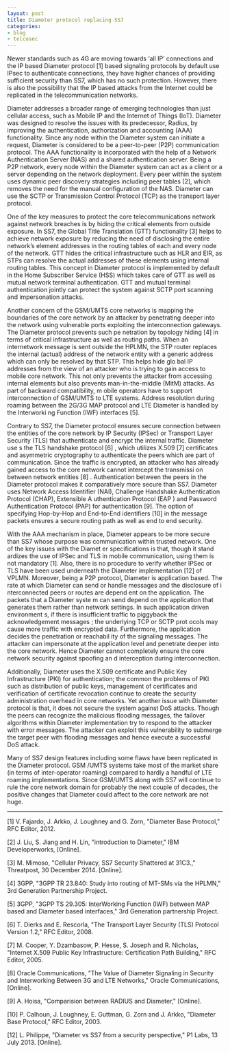 ```yaml
---
layout: post
title: Diameter protocol replacing SS7
categories:
- blog
- telcosec
---
```

Newer standards such as 4G are moving towards ‘all IP’ connections and the IP based Diameter protocol [1] based  signaling protocols  by  default  use  IPsec  to  authenticate connections, they have higher chances of providing sufficient security than SS7, which has no such protection. However, there is also the possibility that the IP based attacks from the Internet could be replicated in the telecommunication networks. 

Diameter addresses a broader range of emerging technologies than just cellular access, such as Mobile IP and the Internet of Things (IoT). Diameter was designed to resolve the issues with its predecessor, Radius, by improving the authentication, authorization and accounting (AAA) functionality. Since any node within the Diameter system can initiate a request, Diameter is considered to be a peer-to-peer (P2P) communication  protocol. The AAA functionality is incorporated with the help of a  Network Authentication Server (NAS) and a shared authentication server. Being a P2P network, every node within the Diameter system can act as a client or a server depending on the network deployment. Every peer within the system uses dynamic peer discovery strategies including peer tables [2], which removes the need for the manual configuration of the NAS.  Diameter can use the SCTP or Transmission Control Protocol (TCP) as the transport layer protocol.

One of the key measures to protect the core telecommunications network against network breaches is by hiding the critical elements from outside exposure.  In SS7,  the Global Title Translation (GTT) functionality [3] helps to achieve network exposure by reducing the need of disclosing the entire network’s element addresses in the routing tables of each and every node of the network. GTT hides the critical infrastructure such as HLR and EIR, as STPs can resolve the actual addresses of these elements using internal routing tables. This concept in Diameter protocol is implemented by default in the Home Subscriber Service (HSS) which takes care of GTT as well as mutual network terminal authentication. GTT and mutual terminal authentication jointly can protect the system against SCTP port scanning and impersonation attacks.

Another concern of the GSM/UMTS core networks is mapping the boundaries of the core network by an attacker by penetrating deeper into the network using vulnerable ports exploiting the interconnection gateways. The Diameter protocol prevents such pe netration by topology hiding [4] in terms of critical infrastructure as well as routing paths. When an internetwork message is sent outside the HPLMN, the STP router replaces the internal (actual) address of the network entity with a generic address which can only be resolved by that STP. This helps hide glo bal IP addresses from the view of an attacker who is trying to gain access to mobile core network.  This not only prevents the attacker from accessing internal elements but also prevents man-in-the-middle (MitM) attacks.  As part of backward compatibility, m obile operators have to support interconnection of GSM/UMTS to LTE systems. Address resolution during roaming between the 2G/3G MAP protocol and LTE Diameter is handled by the Interworki ng Function (IWF) interfaces [5].

Contrary to SS7, the Diameter protocol ensures secure connection between the entities of the core network by IP Security (IPSec) or Transport Layer Security (TLS) that authenticate and encrypt the internal traffic. Diameter use s the TLS handshake protocol [6] ,  which utilizes X.509 [7] certificates and asymmetric cryptography to authenticate the peers which are part of communication. Since the traffic is encrypted, an attacker who has already gained access to the core network cannot intercept the transmissi on between network entities [8] . Authentication between the peers in the Diameter protocol makes it comparatively more secure than SS7. Diameter uses Network Access Identifier (NAI), Challenge Handshake Authentication Protocol (CHAP), Extensible A uthentication Protocol (EAP )  and Password Authentication Protocol (PAP) for authentication [9]. The option of specifying Hop-by-Hop and End-to-End identifiers [10] in the message packets ensures a secure routing path as well as end to end security. 

With the AAA mechanism in place,  Diameter appears to be more secure than SS7 whose purpose was communication within trusted network. One of the key issues with the Diamet er specifications is that, though it stand ardizes the use of IPSec and TLS in mobile communication, using them is not mandatory  [1]. Also,  there is no procedure to verify whether IPSec or TLS have been used underneath the Diameter implementation  [12] of VPLMN. Moreover,  being a P2P protocol,  Diameter is application based.  The rate at which Diameter can send or handle messages and the disclosure of i nterconnected peers or routes are depend ent on the application. The packets that a Diameter syste m can send depend on the application that generates them rather than network settings. In such application driven environment s, if there is insufficient traffic to piggyback the acknowledgement messages ; the underlying TCP or SCTP prot ocols may cause more traffic with encrypted data. Furthermore, the application decides the penetration or reachabil ity of the signaling messages. The attacker can impersonate at the application level and penetrate deeper into the core network. Hence Diameter cannot completely ensure the core network security against spoofing an d interception during interconnection. 

Additionally, Diameter uses the X.509 certificate and Public Key Infrastructure  (PKI)  for authentication;  the common the problems of PKI such as distribution of public keys, management of certificates and verification of certificate revocation continue to create the security administration overhead in core networks. Yet another issue with Diameter protocol is that,  it does not secure the system against DoS attacks.  Though the peers can recognize the malicious flooding messages, the failover algorithms within Diameter implementation try to respond to the attacker with error messages. The attacker can exploit this vulnerability to submerge the target peer with flooding messages and hence execute a successful DoS attack.

Many of SS7 design features including some flaws have been replicated in the Diameter protocol. GSM /UMTS systems take most of the market share  (in terms of inter-operator roaming) compared to hardly a handful of LTE roaming implementations. Since GSM/UMTS along with SS7 will continue to rule the core network domain for probably the next couple of decades, the positive changes that Diameter could affect to the core network are not huge.

---

[1] V. Fajardo, J. Arkko, J. Loughney and G. Zorn, "Diameter Base Protocol," RFC Editor, 2012.

[2] J. Liu, S. Jiang and H. Lin, "introduction to Diameter," IBM Developerworks, [Online]. 

[3] M.  Mimoso, "Cellular Privacy, SS7 Security Shattered at 31C3.," Threatpost, 30 December 2014. [Online].

[4] 3GPP, "3GPP TR 23.840: Study into routing of MT-SMs via the HPLMN,"  3rd Generation Partnership Project.

[5] 3GPP,  "3GPP TS 29.305:  InterWorking Function (IWF) between MAP based and Diameter based interfaces," 3rd Generation partnership Project.

[6] T. Dierks and E. Rescorla, "The Transport Layer Security (TLS) Protocol Version 1.2," RFC Editor, 2008.

[7] M. Cooper, Y. Dzambasow, P. Hesse, S. Joseph and R. Nicholas, "Internet X.509 Public Key Infrastructure: Certification Path Building," RFC Editor, 2005.

[8] Oracle Communications, "The Value of Diameter Signaling in Security and Interworking Between 3G and LTE Networks," Oracle Communications, [Online]. 

[9] A. Hoisa, "Comparision between RADIUS and Diameter," [Online]. 

[10] P. Calhoun, J. Loughney, E. Guttman, G. Zorn and J. Arkko, "Diameter Base Protocol," RFC Editor, 2003.

[12] L. Philippe, "Diameter vs SS7 from a security perspective,"  P1 Labs,  13 July 2013. [Online]. 
